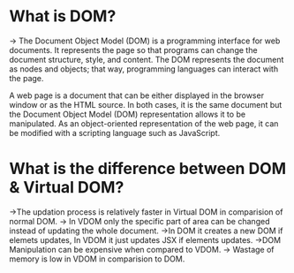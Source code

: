# What is DOM?
-> The Document Object Model (DOM) is a programming interface for web documents. It represents the page so that programs can change the document structure, style, and content. The DOM represents the document as nodes and objects; that way, programming languages can interact with the page.

A web page is a document that can be either displayed in the browser window or as the HTML source. In both cases, it is the same document but the Document Object Model (DOM) representation allows it to be manipulated. As an object-oriented representation of the web page, it can be modified with a scripting language such as JavaScript.

# What is the difference between DOM & Virtual DOM?
->The updation process is relatively faster in Virtual DOM in comparision of normal DOM.
-> In VDOM only the specific part of area can be changed instead of updating the whole document.
->In DOM it creates a new DOM if elemets updates, In VDOM it just updates JSX if elements updates.
->DOM Manipulation can be expensive when compared to VDOM.
-> Wastage of memory is low in VDOM in comparision to DOM.
